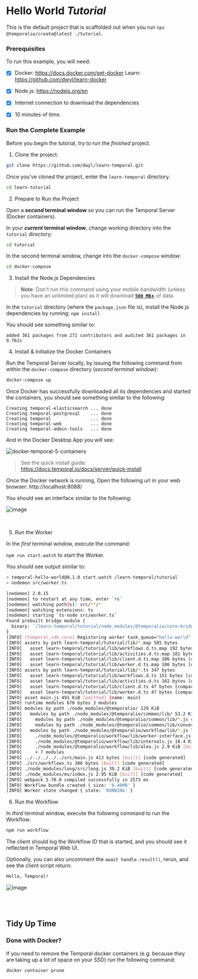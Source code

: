 # Hello World _Tutorial_

This is the default project that is scaffolded out when you run 
`npx @temporalio/create@latest ./tutorial`.

<!--
https://docs.temporal.io/docs/typescript/hello-world
walks through the code in this sample.
-->


### Prerequisites

To run this example, you will need:

+ [x] Docker: https://docs.docker.com/get-docker 
  Learn: https://github.com/dwyl/learn-docker
+ [x] Node.js: https://nodejs.org/en
+ [x] Internet connection to download the dependencies
+ [x] 10 minutes of time.



### Run the Complete Example

Before you begin the tutorial,
try to run the _finished_ project.

1. Clone the project:

```sh
git clone https://github.com/dwyl/learn-temporal.git
```

Once you've cloned the project,
enter the `learn-temporal` directory.

```sh
cd learn-tutorial
```

2. Prepare to Run the Project 

Open a **_second_ terminal window**
so you can run the Temporal Server
(Docker containers).

In your **_current_ terminal window**, 
change working directory 
into the `tutorial` directory:

```sh
cd tutorial
```

In the second terminal window,
change into the `docker-compose` window:

```sh
cd docker-compose
```


3. Install the Node.js Dependencies

> **Note**: Don't run this command using your mobile bandwidth 
(unless you have an unlimited plan) 
as it will download [**`500 MB`+**](https://github.com/dwyl/learn-temporal/issues/1#issuecomment-1066741638) of data.

In the `tutorial` directory
(where the `package.json` file is),
install the Node.js dependencies by running: 
`npm install` 

You should see something similar to:

```
added 361 packages from 271 contributors and audited 361 packages in 9.762s
```

4. Install & Initialize the Docker Containers

Run the Temporal Server locally,
by issuing the following command 
from within the `docker-compose` directory
(_second terminal window_):

```sh
docker-compose up
```

Once Docker has successfully downloaded 
all its dependencies and started the containers,
you should see something similar to the following:

```
Creating temporal-elasticsearch ... done
Creating temporal-postgresql    ... done
Creating temporal               ... done
Creating temporal-web           ... done
Creating temporal-admin-tools   ... done
```

And in the Docker Desktop App you will see:

![docker-temporal-5-containers](https://user-images.githubusercontent.com/194400/157717991-1acf3bf2-db3a-4167-bce1-4bd080aa32ae.png)



> See the quick install guide:
https://docs.temporal.io/docs/server/quick-install


Once the Docker network is running, 
Open the following url in your web browser:
http://localhost:8088/

You should see an interface similar to the following:

![image](https://user-images.githubusercontent.com/194400/157565096-3449ec47-e201-4a51-8520-33ec3643ce4f.png)



<!--
If you don't already have a `docker-compose` directory 
in the root of your project,
clone it from:

```sh
git clone https://github.com/temporalio/docker-compose.git
```

Once you have a `docker-compose` directory, 
open a second terminal window/tab 
and run the following:
-->

<br />

5. Run the Worker

In the _first_ terminal window,
execute the command:

`npm run start.watch` to start the Worker.

You should see output similar to:

```sh
> temporal-hello-world@0.1.0 start.watch /learn-temporal/tutorial
> nodemon src/worker.ts

[nodemon] 2.0.15
[nodemon] to restart at any time, enter `rs`
[nodemon] watching path(s): src/**/*
[nodemon] watching extensions: ts
[nodemon] starting `ts-node src/worker.ts`
Found prebuilt bridge module {
  binary: '/learn-temporal/tutorial/node_modules/@temporalio/core-bridge/releases/x86_64-apple-darwin/index.node'
}
[INFO] [temporal_sdk_core] Registering worker task_queue="hello-world"
[INFO] assets by path learn-temporal/tutorial/lib/*.map 585 bytes
[INFO]   asset learn-temporal/tutorial/lib/workflows.d.ts.map 192 bytes [compared for emit]
[INFO]   asset learn-temporal/tutorial/lib/activities.d.ts.map 181 bytes [compared for emit]
[INFO]   asset learn-temporal/tutorial/lib/client.d.ts.map 106 bytes [compared for emit]
[INFO]   asset learn-temporal/tutorial/lib/worker.d.ts.map 106 bytes [compared for emit]
[INFO] assets by path learn-temporal/tutorial/lib/*.ts 347 bytes
[INFO]   asset learn-temporal/tutorial/lib/workflows.d.ts 151 bytes [compared for emit]
[INFO]   asset learn-temporal/tutorial/lib/activities.d.ts 102 bytes [compared for emit]
[INFO]   asset learn-temporal/tutorial/lib/client.d.ts 47 bytes [compared for emit]
[INFO]   asset learn-temporal/tutorial/lib/worker.d.ts 47 bytes [compared for emit]
[INFO] asset main.js 491 KiB [emitted] (name: main)
[INFO] runtime modules 670 bytes 3 modules
[INFO] modules by path ./node_modules/@temporalio/ 129 KiB
[INFO]   modules by path ./node_modules/@temporalio/common/lib/ 53.2 KiB
[INFO]     modules by path ./node_modules/@temporalio/common/lib/*.js 44.7 KiB 14 modules
[INFO]     modules by path ./node_modules/@temporalio/common/lib/converter/*.js 8.52 KiB 3 modules
[INFO]   modules by path ./node_modules/@temporalio/workflow/lib/*.js 75.9 KiB
[INFO]     ./node_modules/@temporalio/workflow/lib/worker-interface.js 9.64 KiB [built] [code generated]
[INFO]     ./node_modules/@temporalio/workflow/lib/internals.js 18.4 KiB [built] [code generated]
[INFO]     ./node_modules/@temporalio/workflow/lib/alea.js 2.9 KiB [built] [code generated]
[INFO]     + 7 modules
[INFO] ../../../../../src/main.js 413 bytes [built] [code generated]
[INFO] ./src/workflows.ts 386 bytes [built] [code generated]
[INFO] ./node_modules/long/src/long.js 39.2 KiB [built] [code generated]
[INFO] ./node_modules/ms/index.js 2.95 KiB [built] [code generated]
[INFO] webpack 5.70.0 compiled successfully in 2573 ms
[INFO] Workflow bundle created { size: '0.48MB' }
[INFO] Worker state changed { state: 'RUNNING' }
```


6. Run the Workflow

In _third_ terminal window, 
execute the following command
to run the Workflow:

```sh
npm run workflow
```

The client should log the Workflow ID that is started, 
and you should see it reflected in Temporal Web UI.

Optionally, you can also uncomment the `await handle.result()`, 
rerun, and see the client script return:

```bash
Hello, Temporal!
```




![image](https://user-images.githubusercontent.com/194400/157565604-c06efc45-c0a8-440c-864d-8b36ade7a956.png)


<br /> <br />

## Tidy Up Time

### Done with Docker?

If you need to remove the Temporal docker containers
(e.g: because they are taking up a lot of space on your SSD)
run the following command:

```
docker container prune
```